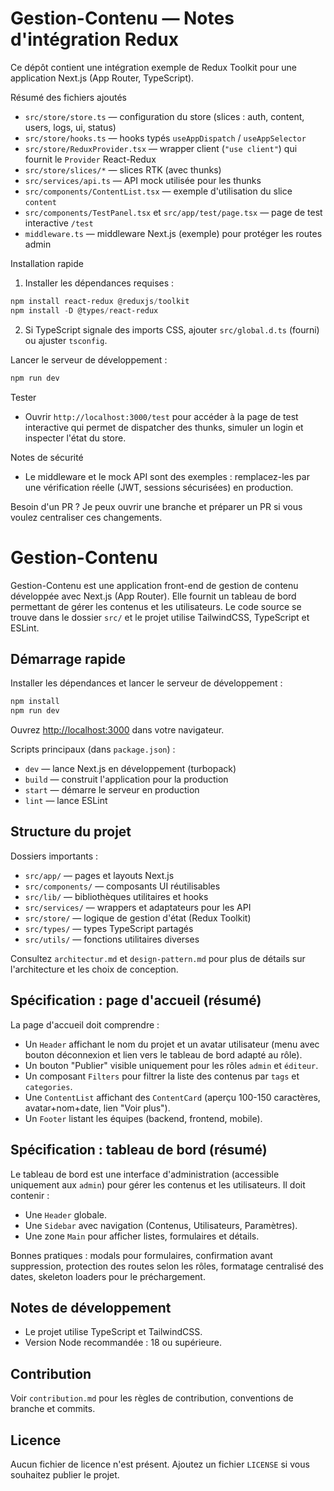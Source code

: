 # Gestion-Contenu — Notes d'intégration Redux

Ce dépôt contient une intégration exemple de Redux Toolkit pour une application Next.js (App Router, TypeScript).

Résumé des fichiers ajoutés
- `src/store/store.ts` — configuration du store (slices : auth, content, users, logs, ui, status)
- `src/store/hooks.ts` — hooks typés `useAppDispatch` / `useAppSelector`
- `src/store/ReduxProvider.tsx` — wrapper client (`"use client"`) qui fournit le `Provider` React-Redux
- `src/store/slices/*` — slices RTK (avec thunks)
- `src/services/api.ts` — API mock utilisée pour les thunks
- `src/components/ContentList.tsx` — exemple d'utilisation du slice `content`
- `src/components/TestPanel.tsx` et `src/app/test/page.tsx` — page de test interactive `/test`
- `middleware.ts` — middleware Next.js (exemple) pour protéger les routes admin

Installation rapide
1. Installer les dépendances requises :

```powershell
npm install react-redux @reduxjs/toolkit
npm install -D @types/react-redux
```

2. Si TypeScript signale des imports CSS, ajouter `src/global.d.ts` (fourni) ou ajuster `tsconfig`.

Lancer le serveur de développement :

```powershell
npm run dev
```

Tester
- Ouvrir `http://localhost:3000/test` pour accéder à la page de test interactive qui permet de dispatcher des thunks, simuler un login et inspecter l'état du store.

Notes de sécurité
- Le middleware et le mock API sont des exemples : remplacez-les par une vérification réelle (JWT, sessions sécurisées) en production.

Besoin d'un PR ?
Je peux ouvrir une branche et préparer un PR si vous voulez centraliser ces changements.
# Gestion-Contenu

Gestion-Contenu est une application front-end de gestion de contenu développée avec Next.js (App Router). Elle fournit un tableau de bord permettant de gérer les contenus et les utilisateurs. Le code source se trouve dans le dossier `src/` et le projet utilise TailwindCSS, TypeScript et ESLint.

## Démarrage rapide

Installer les dépendances et lancer le serveur de développement :

```powershell
npm install
npm run dev
```

Ouvrez [http://localhost:3000](http://localhost:3000) dans votre navigateur.

Scripts principaux (dans `package.json`) :

- `dev` — lance Next.js en développement (turbopack)
- `build` — construit l'application pour la production
- `start` — démarre le serveur en production
- `lint` — lance ESLint

## Structure du projet

Dossiers importants :

- `src/app/` — pages et layouts Next.js
- `src/components/` — composants UI réutilisables
- `src/lib/` — bibliothèques utilitaires et hooks
- `src/services/` — wrappers et adaptateurs pour les API
- `src/store/` — logique de gestion d'état (Redux Toolkit)
- `src/types/` — types TypeScript partagés
- `src/utils/` — fonctions utilitaires diverses

Consultez `architectur.md` et `design-pattern.md` pour plus de détails sur l'architecture et les choix de conception.

## Spécification : page d'accueil (résumé)

La page d'accueil doit comprendre :

- Un `Header` affichant le nom du projet et un avatar utilisateur (menu avec bouton déconnexion et lien vers le tableau de bord adapté au rôle).
- Un bouton "Publier" visible uniquement pour les rôles `admin` et `éditeur`.
- Un composant `Filters` pour filtrer la liste des contenus par `tags` et `categories`.
- Une `ContentList` affichant des `ContentCard` (aperçu 100-150 caractères, avatar+nom+date, lien "Voir plus").
- Un `Footer` listant les équipes (backend, frontend, mobile).

## Spécification : tableau de bord (résumé)

Le tableau de bord est une interface d'administration (accessible uniquement aux `admin`) pour gérer les contenus et les utilisateurs. Il doit contenir :

- Une `Header` globale.
- Une `Sidebar` avec navigation (Contenus, Utilisateurs, Paramètres).
- Une zone `Main` pour afficher listes, formulaires et détails.

Bonnes pratiques : modals pour formulaires, confirmation avant suppression, protection des routes selon les rôles, formatage centralisé des dates, skeleton loaders pour le préchargement.

## Notes de développement

- Le projet utilise TypeScript et TailwindCSS.
- Version Node recommandée : 18 ou supérieure.

## Contribution

Voir `contribution.md` pour les règles de contribution, conventions de branche et commits.

## Licence

Aucun fichier de licence n'est présent. Ajoutez un fichier `LICENSE` si vous souhaitez publier le projet.

